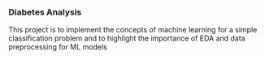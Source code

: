 ### Diabetes Analysis
This project is to implement the concepts of machine learning for a simple classification problem and to highlight the importance of EDA and data preprocessing for ML models
